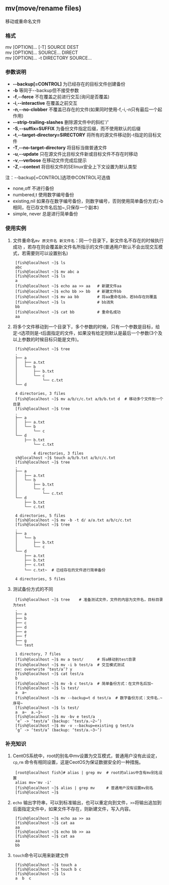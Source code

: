 ## mv(**m**o**v**e/rename files)
移动或重命名文件  

### 格式  
mv [OPTION]... [-T] SOURCE DEST  
mv [OPTION]... SOURCE... DIRECT  
mv [OPTION]... -t DIRECTORY SOURCE...  

### 参数说明
* **--backup[=CONTROL]** 为已经存在的目标文件创建备份  
* **-b** 等同于--backup但不接受参数  
* **-f**,**--force** 不在覆盖之前进行交互(询问是否覆盖)
* **-i**,**--interactive** 在覆盖之前交互  
* **-n**,**--no-clobber** 不覆盖已存在的文件(如果同时使用-f,-i,-n只有最后一个起作用)  
* **--strip-trailing-slashes** 删除源文件中的斜杠'/'  
* **-S**,**--suffix=SUFFIX** 为备份文件指定后缀，而不使用默认的后缀  
* **-t**,**--target-directory=SIRECTORY** 将所有的源文件移动到-t指定的目标文件
* **-T**,**--no-target-directory** 将目标当做普通文件  
* **-u**,**--update** 只在源文件比目标文件新或目标文件不存在时移动  
* **-v**,**--verbose** 在移动文件完成后提示  
* **-Z**,**--context** 将目标文件的SElinux安全上下文设置为默认类型

注：--backup[=CONTROL]选项中CONTROL可选值  
* none,off 不进行备份  
* numbered,t 使用数字编号备份  
* existing,nil 如果存在数字编号备份，则数字编号，否则使用简单备份方式(-b相同，在已存文件名后加~,只保存一个副本)   
* simple, never 总是进行简单备份

### 使用实例  
1. 文件重命名`mv 原文件名 新文件名`：同一个目录下，新文件名不存在的时候执行成功  ，若存在则会覆盖新文件名所指示的文件(普通用户默认不会出现交互模式，若需要则可以设置别名)   


		[fish@localhost ~]$ ls
		abc
		[fish@localhost ~]$ mv abc a
		[fish@localhost ~]$ ls
		a
		[fish@localhost ~]$ echo aa >> aa	# 新建文件aa
		[fish@localhost ~]$ echo bb >> bb	# 新建文件bb
		[fish@localhost ~]$ mv aa bb		# 将aa重命名bb，若bb存在则覆盖
		[fish@localhost ~]$ ls				# bb消失
		bb
		[fish@localhost ~]$ cat bb			# 重命名成功
		aa

2. 将多个文件移动到一个目录下，多个参数的时候，只有一个参数是目标，给定-t选项则是-t后面指定的文件，如果没有给定则默认是最后一个参数(3个及以上参数的时候目标只能是文件)。  

		[fish@localhost ~]$ tree
		.
		├── a
		│   ├── a.txt
		│   └── b
		│       ├── b.txt
		│       └── c
		│           └── c.txt
		└── d

		4 directories, 3 files
		[fish@localhost ~]$ mv a/b/c/c.txt a/b/b.txt d	# 移动多个文件到一个目录
		[fish@localhost ~]$ tree
		.
		├── a
		│   ├── a.txt
		│   └── b
		│       └── c
		└── d
		    ├── b.txt
			    └── c.txt

				4 directories, 3 files
		sh@localhost ~]$ touch a/b/b.txt a/b/c/c.txt
		[fish@localhost ~]$ tree
		.
		├── a
		│   ├── a.txt
		│   └── b
		│       ├── b.txt
		│       └── c
		│           └── c.txt
		└── d
		    ├── b.txt
		    └── c.txt
		
		4 directories, 5 files
		[fish@localhost ~]$ mv -b -t d/ a/a.txt a/b/c/c.txt
		[fish@localhost ~]$ tree
		.
		├── a
		│   └── b
		│       ├── b.txt
		│       └── c
		└── d
		    ├── a.txt
		    ├── b.txt
		    ├── c.txt
		    └── c.txt~	# 已经存在的文件进行简单备份
		
		4 directories, 5 files
		
3. 测试备份方式的不同  

		[fish@localhost ~]$ tree	# 准备测试文件，文件的内容为文件名，目标目录为test
		.
		├── a
		├── b
		├── c
		├── d
		├── e
		├── f
		├── g
		└── test
		
		1 directory, 7 files
		[fish@localhost ~]$ mv a test/		# 将a移动到test目录
		[fish@localhost ~]$ mv -i b test/a	# 交互模式测试
		mv: overwrite ‘test/a’? y
		[fish@localhost ~]$ cat test/a
		b
		[fish@localhost ~]$ mv -b c test/a	# 简单备份方式：在文件名后加~
		[fish@localhost ~]$ ls test/
		a  a~
		[fish@localhost ~]$ mv --backup=t d test/a	# 数字备份方式：文件名.~序号~
		[fish@localhost ~]$ ls test/
		a  a~  a.~1~
		[fish@localhost ~]$ mv -bv e test/a
		‘e’ -> ‘test/a’ (backup: ‘test/a.~2~’)
		[fish@localhost ~]$ mv -v --backup=existing g test/a
		‘g’ -> ‘test/a’ (backup: ‘test/a.~3~’)


### 补充知识
1. CentOS系统中，root的别名中mv设置为交互模式，普通用户没有此设定，`cp`,`rm` 命令有相同设置，这是CeotOS为保证数据安全的一种措施。  


		[root@localhost fish]# alias | grep mv 	# root的alias中含有mv别名设置  
		alias mv='mv -i'
		[fish@localhost ~]$ alias | grep mv		# 普通用户没有设置mv别名
		[fish@localhost ~]$

2. `echo` 输出字符串，可以到标准输出，也可以重定向到文件，`>>`将输出追加到后面指定文件中，如果文件不存在，则新建文件，写入内容。  

		[fish@localhost ~]$ echo aa >> aa
		[fish@localhost ~]$ cat aa
		aa
		[fish@localhost ~]$ echo bb >> aa
		[fish@localhost ~]$ cat aa
		aa
		bb

3. `touch`命令可以用来新建文件  

		[fish@localhost ~]$ touch a
		[fish@localhost ~]$ touch b c
		[fish@localhost ~]$ ls
		a  b  c


